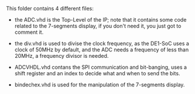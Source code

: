 This folder contains 4 different files:

- the ADC.vhd is the Top-Level of the IP; note that it contains some code related to the 7-segments display, if you don't need it, you just got to comment it.

- the div.vhd is used to divise the clock frequency, as the DE1-SoC uses a clock of 50MHz by default, and the ADC needs a frequency of less than 20MHz, a frequency divisor is needed.

- ADCVHDL.vhd contans the SPI communication and bit-banging, uses a shift register and an index to decide what and when to send the bits.

- bindechex.vhd is used for the manipulation of the 7-segments display.

